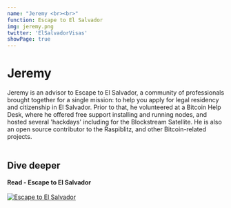 ```yaml
---
name: "Jeremy <br><br>"
function: Escape to El Salvador
img: jeremy.png
twitter: 'ElSalvadorVisas'
showPage: true
---
```


# Jeremy
 
Jeremy is an advisor to Escape to El Salvador, a community of professionals brought together for a single mission: to help you apply for legal residency and citizenship in El Salvador. Prior to that, he volunteered at a Bitcoin Help Desk, where he offered free support installing and running nodes, and hosted several 'hackdays' including for the Blockstream Satellite. He is also an open source contributor to the Raspiblitz, and other Bitcoin-related projects.
<br><br>

## Dive deeper


<div class="grid grid-cols-2 gap-5">
<div class="p-3 my-2">

**Read - Escape to El Salvador**  <br><br>
[![Escape to El Salvador](/content/escape.png)](https://escapetoelsalvador.org/)
</div>

</div>

<br>




